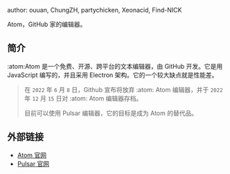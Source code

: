 author: ouuan, ChungZH, partychicken, Xeonacid, Find-NICK

Atom，GitHub 家的编辑器。

## 简介

:atom:Atom 是一个免费、开源、跨平台的文本编辑器，由 GitHub 开发。它是用 JavaScript 编写的，并且采用 Electron 架构。它的一个较大缺点就是性能差。

> 在 `2022` 年 `6` 月 `8` 日，Github 宣布将放弃 :atom: Atom 编辑器，并于 `2022` 年 `12` 月 `15` 日对 :atom: Atom 编辑器存档。
>
> 目前可以使用 Pulsar 编辑器，它的目标是成为 Atom 的替代品。

## 外部链接

- [Atom 官网](https://atom.io)
- [Pulsar 官网](https://pulsar-edit.dev/)
